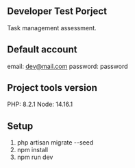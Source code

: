 ## Developer Test Porject

<p>Task management assessment.</p>

## Default account
email: dev@mail.com
password: password

## Project tools version

PHP: 8.2.1
Node: 14.16.1


## Setup

1. php artisan migrate --seed
2. npm install
3. npm run dev
